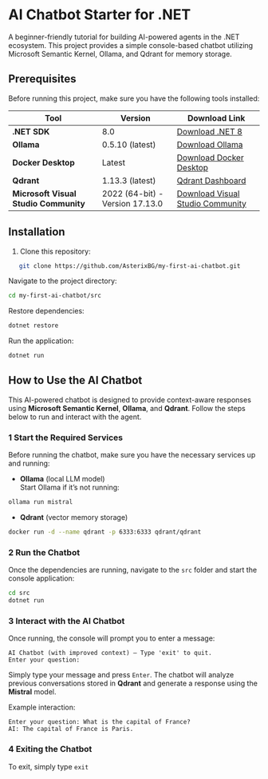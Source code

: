 # AI Chatbot Starter for .NET

A beginner-friendly tutorial for building AI-powered agents in the .NET ecosystem. This project provides a simple console-based chatbot utilizing Microsoft Semantic Kernel, Ollama, and Qdrant for memory storage.

## Prerequisites

Before running this project, make sure you have the following tools installed:

| Tool | Version | Download Link |
|------|---------|--------------|
| **.NET SDK** | 8.0 | [Download .NET 8](https://dotnet.microsoft.com/en-us/download) |
| **Ollama** | 0.5.10 (latest) | [Download Ollama](https://ollama.com/download) |
| **Docker Desktop** | Latest | [Download Docker Desktop](https://www.docker.com/products/docker-desktop/) |
| **Qdrant** | 1.13.3 (latest) | [Qdrant Dashboard](http://localhost:6333/dashboard) |
| **Microsoft Visual Studio Community** | 2022 (64-bit) - Version 17.13.0 | [Download Visual Studio Community](https://visualstudio.microsoft.com/vs/community/) |

## Installation  

1. Clone this repository:

```sh
   git clone https://github.com/AsterixBG/my-first-ai-chatbot.git
```

Navigate to the project directory:
```sh
cd my-first-ai-chatbot/src
```

Restore dependencies:

```sh
dotnet restore
```

Run the application:

```sh
dotnet run
```

## How to Use the AI Chatbot

This AI-powered chatbot is designed to provide context-aware responses using **Microsoft Semantic Kernel**, **Ollama**, and **Qdrant**. Follow the steps below to run and interact with the agent.

### 1 Start the Required Services

Before running the chatbot, make sure you have the necessary services up and running:

- **Ollama** (local LLM model)  
  Start Ollama if it’s not running:  

```sh
ollama run mistral
```

- **Qdrant** (vector memory storage)

```sh
docker run -d --name qdrant -p 6333:6333 qdrant/qdrant
```

### 2 Run the Chatbot

Once the dependencies are running, navigate to the `src` folder and start the console application:

```sh
cd src
dotnet run
```

### 3 Interact with the AI Chatbot

Once running, the console will prompt you to enter a message:

```
AI Chatbot (with improved context) – Type 'exit' to quit.
Enter your question:
```

Simply type your message and press `Enter`. The chatbot will analyze previous conversations stored in **Qdrant** and generate a response using the **Mistral** model.

Example interaction:

```
Enter your question: What is the capital of France?
AI: The capital of France is Paris.
```

### 4 Exiting the Chatbot

To exit, simply type `exit`

